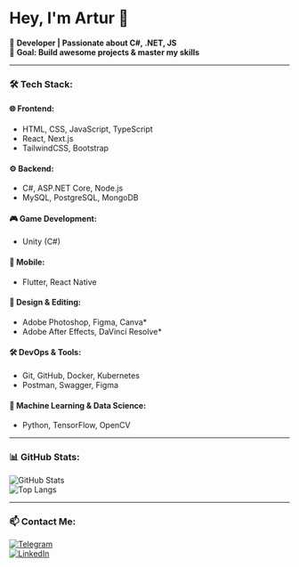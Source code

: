# Hey, I'm Artur 👋  

🚀 **Developer | Passionate about C#, .NET, JS**  
🎯 **Goal: Build awesome projects & master my skills**  

---

### 🛠️ Tech Stack:
#### 🌐 Frontend:
- HTML, CSS, JavaScript, TypeScript
- React, Next.js 
- TailwindCSS, Bootstrap 

#### ⚙️ Backend:
- C#, ASP.NET Core, Node.js 
- MySQL, PostgreSQL, MongoDB 

#### 🎮 Game Development:
- Unity (C#) 

#### 📱 Mobile:
- Flutter, React Native

#### 🎨 Design & Editing:
- Adobe Photoshop, Figma, Canva*
- Adobe After Effects, DaVinci Resolve*

#### 🛠 DevOps & Tools:
- Git, GitHub, Docker, Kubernetes
- Postman, Swagger, Figma

#### 🧠 Machine Learning & Data Science:
- Python, TensorFlow, OpenCV

---

### 📊 GitHub Stats:

![GitHub Stats](https://github-readme-stats.vercel.app/api?username=ArturPodchayev&show_icons=true&theme=dark)  
![Top Langs](https://github-readme-stats.vercel.app/api/top-langs/?username=ArturPodchayev&layout=compact&theme=dark)

---

### 📫 Contact Me:  
[![Telegram](https://img.shields.io/badge/Telegram-26A5E4?style=for-the-badge&logo=telegram&logoColor=white)](https://t.me/Artur_IT_Developer)  
[![LinkedIn](https://img.shields.io/badge/LinkedIn-0A66C2?style=for-the-badge&logo=linkedin&logoColor=white)]([https://linkedin.com/in/YOUR_USERNAME](https://www.linkedin.com/in/artur-podchayev-b11283321/))  
